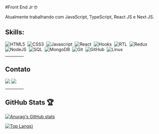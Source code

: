 
#Front End Jr :nerd_face:

Atualmente trabalhando com JavaScript, TypeScript, React JS e Next JS.

## Skills:

![HTML5](https://img.shields.io/badge/-HTML5-E34F26?style=flat=square&logo=html5&logoColor=white)&nbsp;
![CSS3](https://img.shields.io/badge/-CSS3-1572B6?style=flat=square&logo=css3&logoColor=white)&nbsp;
![Javascript](https://img.shields.io/badge/-Javascript-yellow?style=flat=square&logo=javascript&logoColor=white)&nbsp;
![React](https://img.shields.io/badge/-React-61DAFB?style=flat=square&logo=react&logoColor=black)&nbsp;
![Hooks](https://img.shields.io/badge/-Hooks-61DAFB?style=flat=square&logo=react&logoColor=black)&nbsp;
![RTL](https://img.shields.io/badge/-RTL-61DAFB?style=flat=square&logo=react&logoColor=black)&nbsp;
![Redux](https://img.shields.io/badge/-Redux-764ABC?style=flat=square&logo=redux&logoColor=white)&nbsp;
![NodeJS](https://img.shields.io/badge/-Node.Js-339933?style=flat=square&logo=node.js&logoColor=white)&nbsp;
![SQL](https://img.shields.io/badge/-SQL-4479A1?style=flat=square&logo=mysql&logoColor=white)&nbsp;
![MongoDB](https://img.shields.io/badge/-MongoDB-47A248?style=flat=square&logo=mongodb&logoColor=white)&nbsp;
![Git](https://img.shields.io/badge/-Git-F05032?style=flat=square&logo=git&logoColor=white)&nbsp;
![GitHub](https://img.shields.io/badge/-GitHub-181717?style=flat=square&logo=github&logoColor=white)&nbsp;
![Linux](https://img.shields.io/badge/-Linux-FCC624?style=flat=square&logo=linux&logoColor=black)&nbsp;
<hr style="width: 60px"/>

## Contato

  <div> 
  	<a href="https://twitter.com/tfeliperibeiro" target="_blank"><img src="https://img.shields.io/badge/Twitter-1DA1F2?style=for-the-badge&logo=twitter&logoColor=white"></a>
    <a href="https://www.linkedin.com/in/tfeliperibeiro" target="_blank"><img src="https://img.shields.io/badge/-LinkedIn-%230077B5?style=for-the-badge&logo=linkedin&logoColor=white" target="_blank"></a> 
  </div>

<hr style="width: 60px"/>

  <!--Status GitHub-->
## GitHub Stats :trophy:

[![Anurag's GitHub stats](https://github-readme-stats.vercel.app/api?username=tfeliperibeiro&theme=midnight-purple)](https://github.com/tfeliperibeiro/github-readme-stats)

[![Top Langs](https://github-readme-stats.vercel.app/api/top-langs/?username=tfeliperibeiro&show_icons=true&theme=midnight-purple))](https://github.com/anuraghazra/github-readme-stats)
